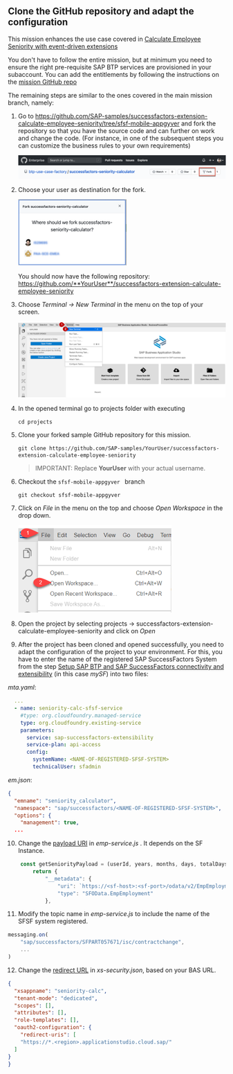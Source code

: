 ## Clone the GitHub repository and adapt the configuration

This mission enhances the use case covered in [Calculate Employee Seniority with event-driven extensions](https://github.com/SAP-samples/successfactors-extension-calculate-employee-seniority/tree/mission)

You don't have to follow the entire mission, but at minimum you need to ensure the right pre-requisite SAP BTP services are provisioned in your subaccount. You can add the entitlements by following the instructions on the [mission GitHub repo](https://github.com/SAP-samples/successfactors-extension-calculate-employee-seniority/tree/mission/01-SetupSAPBusinessTechnologyPlatform)

The remaining steps are similar to the ones covered in the main mission branch, namely:

1. Go to <https://github.com/SAP-samples/successfactors-extension-calculate-employee-seniority/tree/sfsf-mobile-appgyver> and fork the repository so that you have the source code and can further on work and change the code. (For instance, in one of the subsequent steps you can customize the business rules to your own requirements)

    ![Fork Repo](./images/fork-repo.png)
  
2. Choose your user as destination for the fork. 

    <img src="./images/fork-repo-user.png" alt="Choose user for fork" width="250">

    You should now have the following repository: https://github.com/**YourUser**/successfactors-extension-calculate-employee-seniority 

3.	Choose *Terminal -> New Terminal* in the menu on the top of your screen.

    ![Open Terminal](./images/dev-cap-app-5.png)
 
4. In the opened terminal go to projects folder with executing
   
   ``` 
   cd projects
   ``` 

5. Clone your forked sample GitHub repository for this mission. 

    ```
    git clone https://github.com/SAP-samples/YourUser/successfactors-extension-calculate-employee-seniority
    ```

    > IMPORTANT: Replace **YourUser** with your actual username. 

6. Checkout the ```sfsf-mobile-appgyver ``` branch
   
     ```
    git checkout sfsf-mobile-appgyver
    ```

7.	Click on *File* in the menu on the top and choose *Open Workspace* in the drop down.

    ![Open Workspace](./images/dev-cap-app-7.png)
 
8.	Open the project by selecting projects -> successfactors-extension-calculate-employee-seniority and click on *Open*

9. After the project has been cloned and opened successfully, you need to adapt the configuration of the project to your environment. For this, you have to enter the name of the registered SAP SuccessFactors System from the step [Setup SAP BTP and SAP SuccessFactors connectivity and extensibility](https://github.com/SAP-samples/successfactors-extension-calculate-employee-seniority/tree/mission/02-SetupSAPBTPAndSAPSuccessFactorsConnectivityAndExtensibility) (in this case *mySF*) into two files:

*mta.yaml*:
  ```yaml
    ...
    - name: seniority-calc-sfsf-service
      #type: org.cloudfoundry.managed-service
      type: org.cloudfoundry.existing-service
      parameters:
        service: sap-successfactors-extensibility
        service-plan: api-access
        config:
          systemName: <NAME-OF-REGISTERED-SFSF-SYSTEM>
          technicalUser: sfadmin
  ```

*em.json*:
  ```json
  {
    "emname": "seniority_calculator",
    "namespace": "sap/successfactors/<NAME-OF-REGISTERED-SFSF-SYSTEM>",
    "options": {
      "management": true,
    ...
  ```

10. Change the [payload URI](https://github.com/SAP-samples/successfactors-extension-calculate-employee-seniority/blob/main/srv/emp-service.js#L68) in *emp-service.js* . It depends on the SF Instance.


  ```js
      const getSeniorityPayload = (userId, years, months, days, totalDays) => {
          return {
              "__metadata": {
                  "uri": `https://<sf-host>:<sf-port>/odata/v2/EmpEmployment(personIdExternal='${userId}',userId='${userId}')`,
                  "type": "SFOData.EmpEmployment"
              },
  ```

11. Modify the topic name in *emp-service.js* to include the name of the SFSF system registered.


  ```js
  messaging.on(
      "sap/successfactors/SFPART057671/isc/contractchange",
      ...
  )
  ```

12. Change the [redirect URL](https://github.com/SAP-samples/successfactors-extension-calculate-employee-seniority/blob/main/xs-security.json#L9) in *xs-security.json*, based on your BAS URL.

  ```json
  {
    "xsappname": "seniority-calc",
    "tenant-mode": "dedicated",
    "scopes": [],
    "attributes": [],
    "role-templates": [],
    "oauth2-configuration": {
      "redirect-uris": [
      "https://*.<region>.applicationstudio.cloud.sap/"
    ]
  }
  }
  ```
